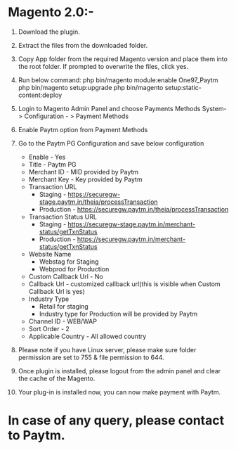 # Magento 2.0:- 
  
  1. Download the plugin.
  2. Extract the files from the downloaded folder.
  3. Copy App folder from the required Magento version and place them into the root folder. If prompted to overwrite the files, click yes.
  4. Run below command:
      php bin/magento module:enable One97_Paytm
      php bin/magento setup:upgrade
      php bin/magento setup:static-content:deploy
  5. Login to Magento Admin Panel and choose Payments Methods
      System- > Configuration - > Payment Methods
  6. Enable Paytm option from Payment Methods
  7. Go to the Paytm PG Configuration and save below configuration

      * Enable                  - Yes
      * Title                   - Paytm PG
      * Merchant ID             - MID provided by Paytm
      * Merchant Key            - Key provided by Paytm
      * Transaction URL         
        * Staging     - https://securegw-stage.paytm.in/theia/processTransaction
        * Production  - https://securegw.paytm.in/theia/processTransaction
      * Transaction Status URL  
        * Staging     - https://securegw-stage.paytm.in/merchant-status/getTxnStatus
        * Production  - https://securegw.paytm.in/merchant-status/getTxnStatus
      * Website Name            
        * Webstag for Staging
        * Webprod for Production
      * Custom Callback Url     - No
      * Callback Url            - customized callback url(this is visible when Custom Callback Url is yes)
      * Industry Type           
        * Retail for staging 
        * Industry type for Production will be provided by Paytm
      * Channel ID              - WEB/WAP
      * Sort Order              - 2
      * Applicable Country      - All allowed country

  8. Please note if you have Linux server, please make sure folder permission are set to 755 & file permission to 644.
  9. Once plugin is installed, please logout from the admin panel and clear the cache of the Magento.
  10. Your plug-in is installed now, you can now make payment with Paytm.

# In case of any query, please contact to Paytm.
